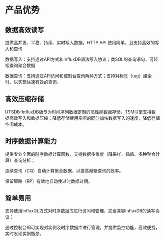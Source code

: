 # 产品优势

## 数据高效读写
 提供高并发、平稳、持续、实时写入数据，HTTP API 使用简单，且支持高效的写入和查询

 数据写入：支持通过API方式和InfluxDB语法写入协议；类SQL的查询语句，可轻松查询聚合数据
 
 数据查询：支持通过API访问和控制台查询两种方式；支持对标签（tag）建索引，以实现快速有效的查询。

## 高效压缩存储
 UTSDB-InfluxDB版专为时间序列数据定制的高性能数据存储，TSM引擎支持数据高效写入和数据压缩；降低存储使用空间的同时加快数据写入的速度，降低存储空间成本。

## 时序数据计算能力
 提供专业全面的时序数据计算函数，支持数据多维度（降采样、插值、多种聚合计算）查询分析；
 
 连续查询（CQ）自动计算聚合数据，以提高频繁查询的效率。
 
 保留策略（RP）有效地自动使过时数据过期。
 
## 简单易用

支持使用InfluxQL方式对时序数据库进行访问和管理，完全兼容InfluxDB的读写协议；

通过控制台即可实现对实例及时序数据库进行管理，并提供监控功能，高效便捷，实时发现实例瓶颈。
